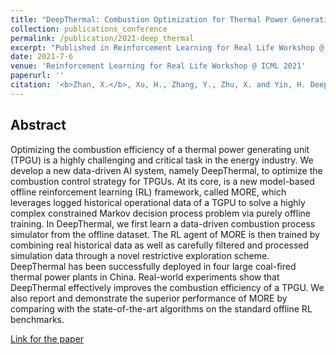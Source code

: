 ```yaml
---
title: "DeepThermal: Combustion Optimization for Thermal Power Generating Units Using Offline Reinforcement Learning"
collection: publications_conference
permalink: /publication/2021-deep_thermal
excerpt: "Published in Reinforcement Learning for Real Life Workshop @ ICML 2021. "
date: 2021-7-6
venue: 'Reinforcement Learning for Real Life Workshop @ ICML 2021'
paperurl: ''
citation: '<b>Zhan, X.</b>, Xu, H., Zhang, Y., Zhu, X. and Yin, H. DeepThermal: Combustion Optimization for Thermal Power Generating Units Using Offline Reinforcement Learning. In <i>Reinforcement Learning for Real Life Workshop @ ICML 2021</i>.'
---
```


Abstract
---

Optimizing the combustion efficiency of a thermal power generating unit (TPGU) is a highly challenging and critical task in the energy industry. We develop a new data-driven AI system, namely DeepThermal, to optimize the combustion control strategy for TPGUs. At its core, is a new model-based offline reinforcement learning (RL) framework, called MORE, which leverages logged historical operational data of a TGPU to solve a highly complex constrained Markov decision process problem via purely offline training. In DeepThermal, we first learn a data-driven combustion process simulator from the offline dataset. The RL agent of MORE is then trained by combining real historical data as well as carefully filtered and processed simulation data through a novel restrictive exploration scheme. DeepThermal has been successfully deployed in four large coal-fired thermal power plants in China. Real-world experiments show that DeepThermal effectively improves the combustion efficiency of a TPGU. We also report and demonstrate the superior performance of MORE by comparing with the state-of-the-art algorithms on the standard offline RL benchmarks.

[Link for the paper](https://drive.google.com/file/d/1QFoVqYLFiCijl5q6rhEg-ZGtExbv41oh/view)